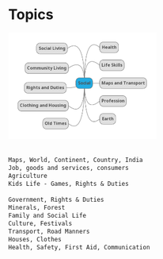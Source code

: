# Topics

<img src="../images/social_mindmap.png" width="300" >

```

Maps, World, Continent, Country, India
Job, goods and services, consumers
Agriculture
Kids Life - Games, Rights & Duties

Government, Rights & Duties
Minerals, Forest
Family and Social Life
Culture, Festivals
Transport, Road Manners
Houses, Clothes
Health, Safety, First Aid, Communication
```
